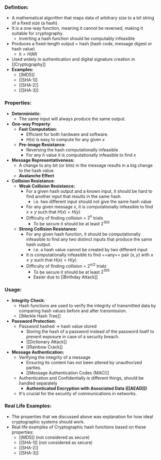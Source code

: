 ### Defintion:
- A mathematical algorithm that maps data of arbitrary size to a bit string of a fixed size (a hash). 
- It is a one-way function, meaning it cannot be reversed, making it suitable for cryptography.
	- Inverting a hash function should be computably infeasible
- Produces a fixed-length output = hash (hash code, message digest or hash value)
	- $h = H(M)$
- Used widely in authentication and digital signature creation in [[Cryptography]]
- **Examples:**
	- [[MD5]]
	- [[SHA-1]]
	- [[SHA-2]]
	- [[SHA-3]]
### Properties:
- **Deterministic**: 
	- The same input will always produce the same output.
- **One-way Property**:
	- **Fast Computation**: 
		- Efficient for both hardware and software.
		- $H(x)$ is easy to compute for any given $x$
	- **Pre-image Resistance**: 
		- Reversing the hash computationally infeasible 
		- For any $h$ value it is computationally infeasible to find $x$
- **Message Representativeness:**
	- A change to any bit (or bits) in the message results in a big change to the hash value.
	- **Avalanche Effect**
- **Collision Resistance**:
	- **Weak Collision Resistance:**
		- For a given hash output and a known input, it should be hard to find another input that results in the same hash.
			- i.e. two different input should not give the same hash value
		- For any given message $x$, it is computationally infeasible to find $x \neq y$ such that $H(x) = H(y)$
		- Difficulty of finding collision = $2^n$ trials
			- To be secure it should be at least $2^{100}$
	- **Strong Collision Resistance:**
		- For any given hash function, it should be computationally infeasible to find any two distinct inputs that produce the same hash output.
			- i.e. a hash value cannot be created by two different input 
		- It is computationally infeasible to find ==any== pair $(x,y)$ with $x \neq y$ such that $H(x) = H(y)$
		- Difficulty of finding collision = $2^{n/2}$ trials
			- To be secure it should be at least $2^{100}$
			- Easier due to [[Birthday Attack]] 
### Usage:
- **Integrity Check**: 
	- Hash functions are used to verify the integrity of transmitted data by comparing hash values before and after transmission.
	- [[Merkle Hash Tree]]
- **Password Protection**: 
	- Password hashed -> hash value stored
		- Storing the hash of a password instead of the password itself to prevent exposure in case of a security breach.
		- [[Dictionary Attack]]
		- [[Rainbow Crack]]
- **Message Authentication:**
	- Verifying the integrity of a message
		- Ensuring its content has not been altered by unauthorized parties. 
		-  [[Message Authentication Codes (MAC)]]
	- Authentication and Confidentially is different things, should be handled separately
		- **Authenticated Encryption with Associated Data ([[AEAD]])**
	- It's crucial for the security of communications in networks.
### Real Life Examples:
- The properties that we discussed above was explanation for how ideal cryptographic systems should work.
- Real life examples of Cryptographic hash functions based on these properties:
	-  [[MD5]] (not considered as secure)
	- [[SHA-1]] (not considered as secure)
	- [[SHA-2]]
	- [[SHA-3]]


